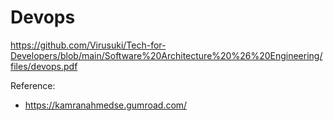# Devops

https://github.com/Virusuki/Tech-for-Developers/blob/main/Software%20Architecture%20%26%20Engineering/files/devops.pdf


Reference: 
- https://kamranahmedse.gumroad.com/
